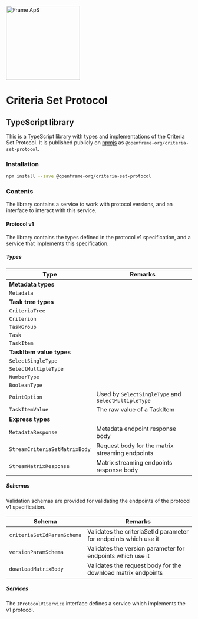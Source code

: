 <img alt="Frame ApS" src="https://openframe-public.s3.eu-west-1.amazonaws.com/assets/logo-text-google-admin.png" width="200" />

# Criteria Set Protocol

## TypeScript library
This is a TypeScript library with types and implementations of the Criteria Set Protocol. It is published
publicly on [npmjs](https://www.npmjs.com/package/@openframe-org/criteria-set-protocol) as `@openframe-org/criteria-set-protocol`.

### Installation
```bash
npm install --save @openframe-org/criteria-set-protocol
```

### Contents
The library contains a service to work with protocol versions, and an interface to interact with this service.

#### Protocol v1
The library contains the types defined in the protocol v1 specification, and a service that implements this specification.

##### Types
| Type                          | Remarks                                             |
|-------------------------------|-----------------------------------------------------|
| **Metadata types**            |                                                     |
| `Metadata`                    |                                                     |
| **Task tree types**           |                                                     |
| `CriteriaTree`                |                                                     |
| `Criterion`                   |                                                     |
| `TaskGroup`                   |                                                     |
| `Task`                        |                                                     |
| `TaskItem`                    |                                                     |
| **TaskItem value types**      |                                                     |
| `SelectSingleType`            |                                                     |
| `SelectMultipleType`          |                                                     |
| `NumberType`                  |                                                     |
| `BooleanType`                 |                                                     |
| `PointOption`                 | Used by `SelectSingleType` and `SelectMultipleType` |
| `TaskItemValue`               | The raw value of a TaskItem                         |
| **Express types**             |                                                     |
| `MetadataResponse`            | Metadata endpoint response body                     |
| `StreamCriteriaSetMatrixBody` | Request body for the matrix streaming endpoints     |
| `StreamMatrixResponse`        | Matrix streaming endpoints response body            |

##### Schemas
Validation schemas are provided for validating the endpoints of the protocol v1 specification.

| Schema                     | Remarks                                                          |
|----------------------------|------------------------------------------------------------------|
| `criteriaSetIdParamSchema` | Validates the criteriaSetId parameter for endpoints which use it |
| `versionParamSchema`       | Validates the version parameter for endpoints which use it       |
| `downloadMatrixBody`       | Validates the request body for the download matrix endpoints     |

##### Services
The `IProtocolV1Service` interface defines a service which implements the v1 protocol. 
